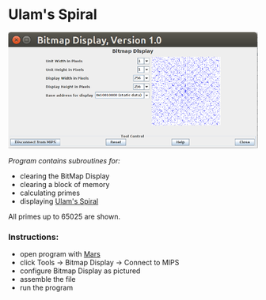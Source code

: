 # Ulam's Spiral

![BitMapDisplay](DisplayImage.png)

*Program contains subroutines for:*

* clearing the BitMap Display
* clearing a block of memory
* calculating primes
* displaying [Ulam's Spiral](http://mathworld.wolfram.com/PrimeSpiral.html)

All primes up to 65025 are shown.

### Instructions:

* open program with [Mars](http://courses.missouristate.edu/KenVollmar/mars/download.htm)
* click Tools -> Bitmap Display -> Connect to MIPS
* configure Bitmap Display as pictured
* assemble the file
* run the program
